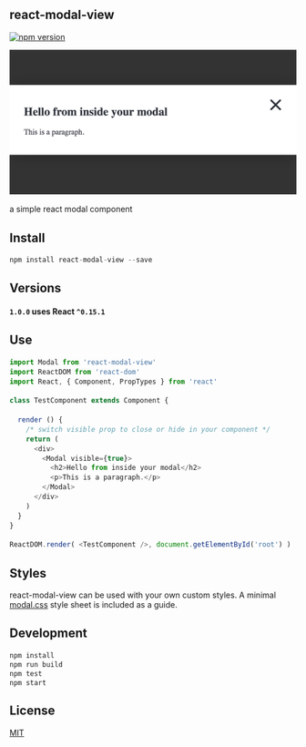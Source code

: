 ## react-modal-view

[![npm version](https://badge.fury.io/js/react-modal-view.svg)](https://badge.fury.io/js/react-modal-view)

![](https://raw.githubusercontent.com/StevenIseki/react-modal-view/master/example/screenshot.png)

a simple react modal component

## Install

``` js
npm install react-modal-view --save
```

## Versions

#### `1.0.0` uses React `^0.15.1`

## Use

``` js
import Modal from 'react-modal-view'
import ReactDOM from 'react-dom'
import React, { Component, PropTypes } from 'react'

class TestComponent extends Component {

  render () {
    /* switch visible prop to close or hide in your component */
    return (
      <div>
        <Modal visible={true}>
          <h2>Hello from inside your modal</h2>
          <p>This is a paragraph.</p>
        </Modal>
      </div>
    )
  }
}

ReactDOM.render( <TestComponent />, document.getElementById('root') )
```

## Styles

react-modal-view can be used with your own custom styles. A minimal [modal.css](https://github.com/StevenIseki/react-modal-view/blob/master/example/public/modal.css) style sheet is included as a guide.

## Development

    npm install
    npm run build
    npm test
    npm start

## License

[MIT](http://isekivacenz.mit-license.org/)
